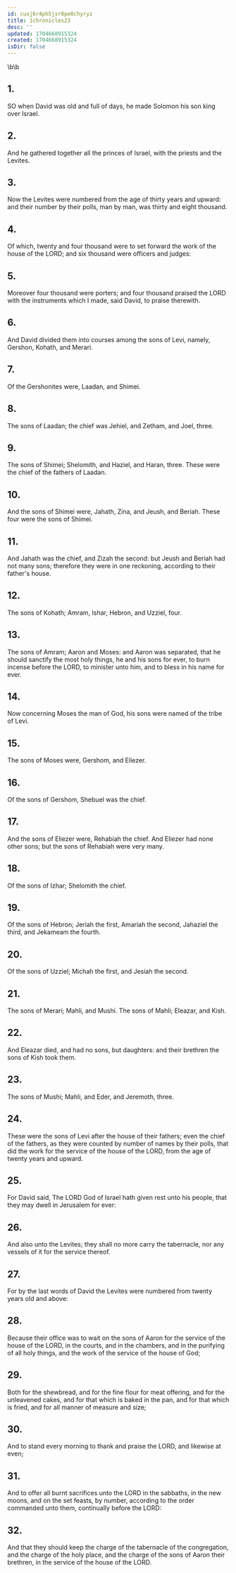 ```yaml
---
id: cuxj6r4ph5jsr0pe0chyryz
title: 1chronicles23
desc: ''
updated: 1704668915324
created: 1704668915324
isDir: false
---
```

\b\b
## 1.
SO when David was old and full of days, he made Solomon his son king over Israel.
## 2.
And he gathered together all the princes of Israel, with the priests and the Levites.
## 3.
Now the Levites were numbered from the age of thirty years and upward: and their number by their polls, man by man, was thirty and eight thousand.
## 4.
Of which, twenty and four thousand were to set forward the work of the house of the LORD; and six thousand were officers and judges:
## 5.
Moreover four thousand were porters; and four thousand praised the LORD with the instruments which I made, said David, to praise therewith.
## 6.
And David divided them into courses among the sons of Levi, namely, Gershon, Kohath, and Merari.
## 7.
Of the Gershonites were, Laadan, and Shimei.
## 8.
The sons of Laadan; the chief was Jehiel, and Zetham, and Joel, three.
## 9.
The sons of Shimei; Shelomith, and Haziel, and Haran, three. These were the chief of the fathers of Laadan.
## 10.
And the sons of Shimei were, Jahath, Zina, and Jeush, and Beriah.  These four were the sons of Shimei.
## 11.
And Jahath was the chief, and Zizah the second: but Jeush and Beriah had not many sons; therefore they were in one reckoning, according to their father's house.
## 12.
The sons of Kohath; Amram, Ishar, Hebron, and Uzziel, four.
## 13.
The sons of Amram; Aaron and Moses: and Aaron was separated, that he should sanctify the most holy things, he and his sons for ever, to burn incense before the LORD, to minister unto him, and to bless in his name for ever.
## 14.
Now concerning Moses the man of God, his sons were named of the tribe of Levi.
## 15.
The sons of Moses were, Gershom, and Eliezer.
## 16.
Of the sons of Gershom, Shebuel was the chief.
## 17.
And the sons of Eliezer were, Rehabiah the chief.  And Eliezer had none other sons; but the sons of Rehabiah were very many.
## 18.
Of the sons of Izhar; Shelomith the chief.
## 19.
Of the sons of Hebron; Jeriah the first, Amariah the second, Jahaziel the third, and Jekameam the fourth.
## 20.
Of the sons of Uzziel; Michah the first, and Jesiah the second.
## 21.
The sons of Merari; Mahli, and Mushi.  The sons of Mahli; Eleazar, and Kish.
## 22.
And Eleazar died, and had no sons, but daughters: and their brethren the sons of Kish took them.
## 23.
The sons of Mushi; Mahli, and Eder, and Jeremoth, three.
## 24.
These were the sons of Levi after the house of their fathers; even the chief of the fathers, as they were counted by number of names by their polls, that did the work for the service of the house of the LORD, from the age of twenty years and upward.
## 25.
For David said, The LORD God of Israel hath given rest unto his people, that they may dwell in Jerusalem for ever:
## 26.
And also unto the Levites; they shall no more carry the tabernacle, nor any vessels of it for the service thereof.
## 27.
For by the last words of David the Levites were numbered from twenty years old and above:
## 28.
Because their office was to wait on the sons of Aaron for the service of the house of the LORD, in the courts, and in the chambers, and in the purifying of all holy things, and the work of the service of the house of God;
## 29.
Both for the shewbread, and for the fine flour for meat offering, and for the unleavened cakes, and for that which is baked in the pan, and for that which is fried, and for all manner of measure and size;
## 30.
And to stand every morning to thank and praise the LORD, and likewise at even;
## 31.
And to offer all burnt sacrifices unto the LORD in the sabbaths, in the new moons, and on the set feasts, by number, according to the order commanded unto them, continually before the LORD:
## 32.
And that they should keep the charge of the tabernacle of the congregation, and the charge of the holy place, and the charge of the sons of Aaron their brethren, in the service of the house of the LORD.
